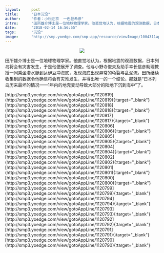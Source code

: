 ```yaml
---
layout:     post
title:      "日本沉没"
author:     "作者：小松左京  一色登希彦"
intro:      "田所雄介博士是一位地球物理学家。他直觉地认为，根据地震的观测数据，日本列岛将会有灾害发生，于是他便展开了调查。他与小野寺俊夫及助手幸长信彦助理教授一同乘坐潜水艇到达伊豆冲海底，发现海底出现异常的龟裂与乱泥流。田所继续收集到的数据令他确信将会有灾难发生，并得出唯一的一个结论。那就是“日本列岛历来最坏的情况——1年内的地壳变动导致大部分的陆地下沉到海中”了。"
date:       "2018-02-14 16:56:55"
tags:       "沉没"
image:      "http://smp.yoedge.com/smp-app/resource/viewImage/1004311appline.png"
---
```

<div style="text-align: center">
<p><img src="http://smp.yoedge.com/smp-app/resource/viewImage/1004311appline.png"/></p>
</div>
<p class="post-meta">
<span>田所雄介博士是一位地球物理学家。他直觉地认为，根据地震的观测数据，日本列岛将会有灾害发生，于是他便展开了调查。他与小野寺俊夫及助手幸长信彦助理教授一同乘坐潜水艇到达伊豆冲海底，发现海底出现异常的龟裂与乱泥流。田所继续收集到的数据令他确信将会有灾难发生，并得出唯一的一个结论。那就是“日本列岛历来最坏的情况——1年内的地壳变动导致大部分的陆地下沉到海中”了。</span>
</p>
[http://smp3.yoedge.com/view/gotoAppLine/1120819](http://smp3.yoedge.com/view/gotoAppLine/1120819){:target="_blank"}
[http://smp3.yoedge.com/view/gotoAppLine/1120818](http://smp3.yoedge.com/view/gotoAppLine/1120818){:target="_blank"}
[http://smp3.yoedge.com/view/gotoAppLine/1120817](http://smp3.yoedge.com/view/gotoAppLine/1120817){:target="_blank"}
[http://smp3.yoedge.com/view/gotoAppLine/1120806](http://smp3.yoedge.com/view/gotoAppLine/1120806){:target="_blank"}
[http://smp3.yoedge.com/view/gotoAppLine/1120805](http://smp3.yoedge.com/view/gotoAppLine/1120805){:target="_blank"}
[http://smp3.yoedge.com/view/gotoAppLine/1120804](http://smp3.yoedge.com/view/gotoAppLine/1120804){:target="_blank"}
[http://smp3.yoedge.com/view/gotoAppLine/1120802](http://smp3.yoedge.com/view/gotoAppLine/1120802){:target="_blank"}
[http://smp3.yoedge.com/view/gotoAppLine/1120801](http://smp3.yoedge.com/view/gotoAppLine/1120801){:target="_blank"}
[http://smp3.yoedge.com/view/gotoAppLine/1120800](http://smp3.yoedge.com/view/gotoAppLine/1120800){:target="_blank"}
[http://smp3.yoedge.com/view/gotoAppLine/1120799](http://smp3.yoedge.com/view/gotoAppLine/1120799){:target="_blank"}
[http://smp3.yoedge.com/view/gotoAppLine/1120794](http://smp3.yoedge.com/view/gotoAppLine/1120794){:target="_blank"}
[http://smp3.yoedge.com/view/gotoAppLine/1120793](http://smp3.yoedge.com/view/gotoAppLine/1120793){:target="_blank"}
[http://smp3.yoedge.com/view/gotoAppLine/1120792](http://smp3.yoedge.com/view/gotoAppLine/1120792){:target="_blank"}
[http://smp3.yoedge.com/view/gotoAppLine/1120791](http://smp3.yoedge.com/view/gotoAppLine/1120791){:target="_blank"}
[http://smp3.yoedge.com/view/gotoAppLine/1120790](http://smp3.yoedge.com/view/gotoAppLine/1120790){:target="_blank"}


